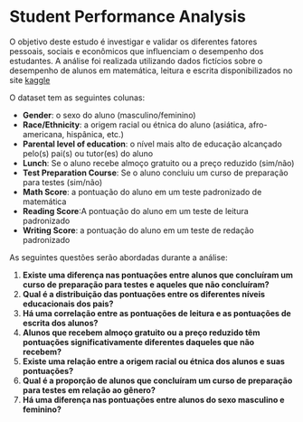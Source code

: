 # Student Performance Analysis
O objetivo deste estudo é investigar e validar os diferentes fatores pessoais, sociais e econômicos que influenciam o desempenho dos estudantes. A análise foi realizada utilizando dados fictícios sobre o desempenho de alunos em matemática, leitura e escrita disponibilizados no site [kaggle](https://www.kaggle.com/datasets/rkiattisak/student-performance-in-mathematics)

O dataset tem as seguintes colunas:
- **Gender**: o sexo do aluno (masculino/feminino)
- **Race/Ethnicity**: a origem racial ou étnica do aluno (asiática, afro-americana, hispânica, etc.)
- **Parental level of education**: o nível mais alto de educação alcançado pelo(s) pai(s) ou tutor(es) do aluno
- **Lunch**: Se o aluno recebe almoço gratuito ou a preço reduzido (sim/não)
- **Test Preparation Course**: Se o aluno concluiu um curso de preparação para testes (sim/não)
- **Math Score**: a pontuação do aluno em um teste padronizado de matemática
- **Reading Score**:A pontuação do aluno em um teste de leitura padronizado
- **Writing Score**: a pontuação do aluno em um teste de redação padronizado

As seguintes questões serão abordadas durante a análise:

1. **Existe uma diferença nas pontuações entre alunos que concluíram um curso de preparação para testes e aqueles que não concluíram?**
2. **Qual é a distribuição das pontuações entre os diferentes níveis educacionais dos pais?**
3. **Há uma correlação entre as pontuações de leitura e as pontuações de escrita dos alunos?**
4. **Alunos que recebem almoço gratuito ou a preço reduzido têm pontuações significativamente diferentes daqueles que não recebem?**
5. **Existe uma relação entre a origem racial ou étnica dos alunos e suas pontuações?**
6. **Qual é a proporção de alunos que concluíram um curso de preparação para testes em relação ao gênero?**
7. **Há uma diferença nas pontuações entre alunos do sexo masculino e feminino?**
